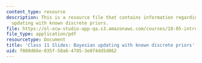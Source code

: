 ```yaml
---
content_type: resource
description: This is a resource file that contains information regarding bayesian
  updating with known discrete priors.
file: https://ol-ocw-studio-app-qa.s3.amazonaws.com/courses/18-05-introduction-to-probability-and-statistics-spring-2014/f089d66e035f58a647853e074dd5d862_MIT18_05S14_class11slides.pdf
file_type: application/pdf
resourcetype: Document
title: 'Class 11 Slides: Bayesian updating with known discrete priors'
uid: f089d66e-035f-58a6-4785-3e074dd5d862
---
```

